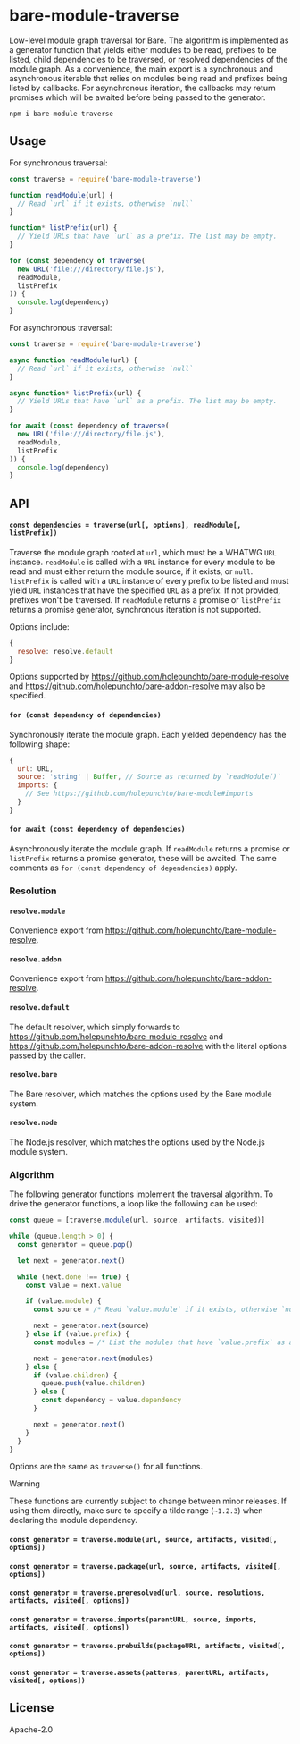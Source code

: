 # bare-module-traverse

Low-level module graph traversal for Bare. The algorithm is implemented as a generator function that yields either modules to be read, prefixes to be listed, child dependencies to be traversed, or resolved dependencies of the module graph. As a convenience, the main export is a synchronous and asynchronous iterable that relies on modules being read and prefixes being listed by callbacks. For asynchronous iteration, the callbacks may return promises which will be awaited before being passed to the generator.

```
npm i bare-module-traverse
```

## Usage

For synchronous traversal:

```js
const traverse = require('bare-module-traverse')

function readModule(url) {
  // Read `url` if it exists, otherwise `null`
}

function* listPrefix(url) {
  // Yield URLs that have `url` as a prefix. The list may be empty.
}

for (const dependency of traverse(
  new URL('file:///directory/file.js'),
  readModule,
  listPrefix
)) {
  console.log(dependency)
}
```

For asynchronous traversal:

```js
const traverse = require('bare-module-traverse')

async function readModule(url) {
  // Read `url` if it exists, otherwise `null`
}

async function* listPrefix(url) {
  // Yield URLs that have `url` as a prefix. The list may be empty.
}

for await (const dependency of traverse(
  new URL('file:///directory/file.js'),
  readModule,
  listPrefix
)) {
  console.log(dependency)
}
```

## API

#### `const dependencies = traverse(url[, options], readModule[, listPrefix])`

Traverse the module graph rooted at `url`, which must be a WHATWG `URL` instance. `readModule` is called with a `URL` instance for every module to be read and must either return the module source, if it exists, or `null`. `listPrefix` is called with a `URL` instance of every prefix to be listed and must yield `URL` instances that have the specified `URL` as a prefix. If not provided, prefixes won't be traversed. If `readModule` returns a promise or `listPrefix` returns a promise generator, synchronous iteration is not supported.

Options include:

```js
{
  resolve: resolve.default
}
```

Options supported by <https://github.com/holepunchto/bare-module-resolve> and <https://github.com/holepunchto/bare-addon-resolve> may also be specified.

#### `for (const dependency of dependencies)`

Synchronously iterate the module graph. Each yielded dependency has the following shape:

```js
{
  url: URL,
  source: 'string' | Buffer, // Source as returned by `readModule()`
  imports: {
    // See https://github.com/holepunchto/bare-module#imports
  }
}
```

#### `for await (const dependency of dependencies)`

Asynchronously iterate the module graph. If `readModule` returns a promise or `listPrefix` returns a promise generator, these will be awaited. The same comments as `for (const dependency of dependencies)` apply.

### Resolution

#### `resolve.module`

Convenience export from <https://github.com/holepunchto/bare-module-resolve>.

#### `resolve.addon`

Convenience export from <https://github.com/holepunchto/bare-addon-resolve>.

#### `resolve.default`

The default resolver, which simply forwards to <https://github.com/holepunchto/bare-module-resolve> and <https://github.com/holepunchto/bare-addon-resolve> with the literal options passed by the caller.

#### `resolve.bare`

The Bare resolver, which matches the options used by the Bare module system.

#### `resolve.node`

The Node.js resolver, which matches the options used by the Node.js module system.

### Algorithm

The following generator functions implement the traversal algorithm. To drive the generator functions, a loop like the following can be used:

```js
const queue = [traverse.module(url, source, artifacts, visited)]

while (queue.length > 0) {
  const generator = queue.pop()

  let next = generator.next()

  while (next.done !== true) {
    const value = next.value

    if (value.module) {
      const source = /* Read `value.module` if it exists, otherwise `null` */;

      next = generator.next(source)
    } else if (value.prefix) {
      const modules = /* List the modules that have `value.prefix` as a prefix */;

      next = generator.next(modules)
    } else {
      if (value.children) {
        queue.push(value.children)
      } else {
        const dependency = value.dependency
      }

      next = generator.next()
    }
  }
}
```

Options are the same as `traverse()` for all functions.

> [!WARNING]
> These functions are currently subject to change between minor releases. If using them directly, make sure to specify a tilde range (`~1.2.3`) when declaring the module dependency.

#### `const generator = traverse.module(url, source, artifacts, visited[, options])`

#### `const generator = traverse.package(url, source, artifacts, visited[, options])`

#### `const generator = traverse.preresolved(url, source, resolutions, artifacts, visited[, options])`

#### `const generator = traverse.imports(parentURL, source, imports, artifacts, visited[, options])`

#### `const generator = traverse.prebuilds(packageURL, artifacts, visited[, options])`

#### `const generator = traverse.assets(patterns, parentURL, artifacts, visited[, options])`

## License

Apache-2.0
